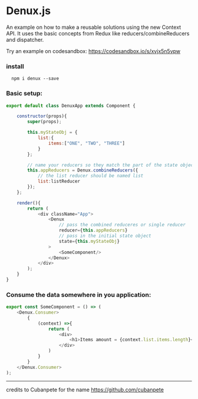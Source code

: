 # Denux.js
An example on how to make a reusable solutions using the new Context API. It uses the basic concepts from Redux like reducers/combineReducers and dispatcher. 

Try an example on codesandbox: https://codesandbox.io/s/xvjx5n5vpw

### install

      npm i denux --save

### Basic setup:

```javascript
export default class DenuxApp extends Component {

	constructor(props){
		super(props);

		this.myStateObj = {
			list:{
				items:["ONE", "TWO", "THREE"]
			}
		};

		// name your reducers so they match the part of the state object the handle
		this.appReducers = Denux.combineReducers({
			// the list reducer should be named list
			list:listReducer
		});
	};

	render(){
		return (
			<div className="App">
				<Denux
					// pass the combined reduceres or single reducer
					reducer={this.appReducers}
					// pass in the initial state object
					state={this.myStateObj}
				>
					<SomeComponent/>
				</Denux>
			</div>
		);
	}
}    
```      
      
### Consume the data somewhere in you application:
```javascript
export const SomeComponent = () => (
	<Denux.Consumer>
		{
			(context) =>{
				return (
					<div>
						<h1>Items amount = {context.list.items.length}</h1>
					</div>
				)
			}
		}
	</Denux.Consumer>
);
```      

****      
credits to Cubanpete for the name https://github.com/cubanpete
